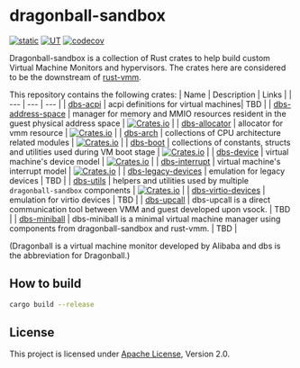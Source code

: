 # dragonball-sandbox

[![static](https://github.com/openanolis/dragonball-sandbox/actions/workflows/check.yaml/badge.svg)](https://github.com/openanolis/dragonball-sandbox/actions/workflows/check.yaml)
[![UT](https://github.com/openanolis/dragonball-sandbox/actions/workflows/test.yaml/badge.svg)](https://github.com/openanolis/dragonball-sandbox/actions/workflows/test.yaml)
[![codecov](https://codecov.io/gh/openanolis/dragonball-sandbox/branch/main/graph/badge.svg?token=UE8OKM3QP2)](https://codecov.io/gh/openanolis/dragonball-sandbox)

Dragonball-sandbox is a collection of Rust crates to help build custom Virtual Machine Monitors and hypervisors. The crates here are considered to be the downstream of [rust-vmm](https://github.com/rust-vmm).

This repository contains the following crates:
| Name | Description | Links |
| --- | --- | --- |
| [dbs-acpi](crates/dbs-acpi) | acpi definitions for virtual machines| TBD |
| [dbs-address-space](crates/dbs-address-space) | manager for memory and MMIO resources resident in the guest physical address space | [![Crates.io](https://img.shields.io/crates/v/dbs-address-space)](https://crates.io/crates/dbs-address-space) |
| [dbs-allocator](crates/dbs-allocator) | allocator for vmm resource | [![Crates.io](https://img.shields.io/crates/v/dbs-allocator)](https://crates.io/crates/dbs-allocator) |
| [dbs-arch](crates/dbs-arch) | collections of CPU architecture related modules | [![Crates.io](https://img.shields.io/crates/v/dbs-arch)](https://crates.io/crates/dbs-arch) |
| [dbs-boot](crates/dbs-boot) | collections of constants, structs and utilities used during VM boot stage | [![Crates.io](https://img.shields.io/crates/v/dbs-boot)](https://crates.io/crates/dbs-boot) |
| [dbs-device](crates/dbs-device) | virtual machine's device model | [![Crates.io](https://img.shields.io/crates/v/dbs-device)](https://crates.io/crates/dbs-device) |
| [dbs-interrupt](crates/dbs-interrupt) | virtual machine's interrupt model | [![Crates.io](https://img.shields.io/crates/v/dbs-interrupt)](https://crates.io/crates/dbs-interrupt) |
| [dbs-legacy-devices](crates/dbs-legacy-devices) | emulation for legacy devices | TBD |
| [dbs-utils](crates/dbs-utils) | helpers and utilities used by multiple `dragonball-sandbox` components | [![Crates.io](https://img.shields.io/crates/v/dbs-utils)](https://crates.io/crates/dbs-utils) |
| [dbs-virtio-devices](crates/dbs-virtio-devices) | emulation for virtio devices | TBD |
| [dbs-upcall](crates/dbs-upcall) | dbs-upcall is a direct communication tool between VMM and guest developed upon vsock. | TBD |
| [dbs-miniball](crates/dbs-miniball) | dbs-miniball is a minimal virtual machine manager using components from dragonball-sandbox and rust-vmm. | TBD |

(Dragonball is a virtual machine monitor developed by Alibaba and dbs is the abbreviation for Dragonball.)

## How to build
```bash
cargo build --release
```

## License

This project is licensed under [Apache License](http://www.apache.org/licenses/LICENSE-2.0), Version 2.0.
